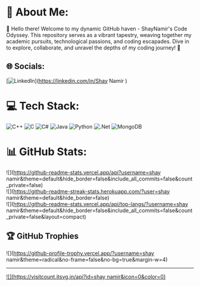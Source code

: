 # 💫 About Me:
🚀 Hello there! Welcome to my dynamic GitHub haven - ShayNamir's Code Odyssey. This repository serves as a vibrant tapestry, weaving together my academic pursuits, technological passions, and coding escapades. Dive in to explore, collaborate, and unravel the depths of my coding journey! 🌟


## 🌐 Socials:
[![LinkedIn](https://img.shields.io/badge/LinkedIn-%230077B5.svg?logo=linkedin&logoColor=white)](https://linkedin.com/in/Shay Namir ) 

# 💻 Tech Stack:
![C++](https://img.shields.io/badge/c++-%2300599C.svg?style=for-the-badge&logo=c%2B%2B&logoColor=white) ![C](https://img.shields.io/badge/c-%2300599C.svg?style=for-the-badge&logo=c&logoColor=white) ![C#](https://img.shields.io/badge/c%23-%23239120.svg?style=for-the-badge&logo=csharp&logoColor=white) ![Java](https://img.shields.io/badge/java-%23ED8B00.svg?style=for-the-badge&logo=openjdk&logoColor=white) ![Python](https://img.shields.io/badge/python-3670A0?style=for-the-badge&logo=python&logoColor=ffdd54) ![.Net](https://img.shields.io/badge/.NET-5C2D91?style=for-the-badge&logo=.net&logoColor=white) ![MongoDB](https://img.shields.io/badge/MongoDB-%234ea94b.svg?style=for-the-badge&logo=mongodb&logoColor=white)
# 📊 GitHub Stats:
![](https://github-readme-stats.vercel.app/api?username=shay namir&theme=default&hide_border=false&include_all_commits=false&count_private=false)<br/>
![](https://github-readme-streak-stats.herokuapp.com/?user=shay namir&theme=default&hide_border=false)<br/>
![](https://github-readme-stats.vercel.app/api/top-langs/?username=shay namir&theme=default&hide_border=false&include_all_commits=false&count_private=false&layout=compact)

## 🏆 GitHub Trophies
![](https://github-profile-trophy.vercel.app/?username=shay namir&theme=radical&no-frame=false&no-bg=true&margin-w=4)

---
[![](https://visitcount.itsvg.in/api?id=shay namir&icon=0&color=0)](https://visitcount.itsvg.in)

<!-- Proudly created with GPRM ( https://gprm.itsvg.in ) -->
